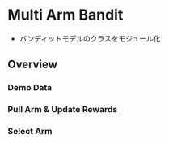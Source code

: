 # Multi Arm Bandit 

- バンディットモデルのクラスをモジュール化

## Overview
### Demo Data

### Pull Arm & Update Rewards

### Select Arm
